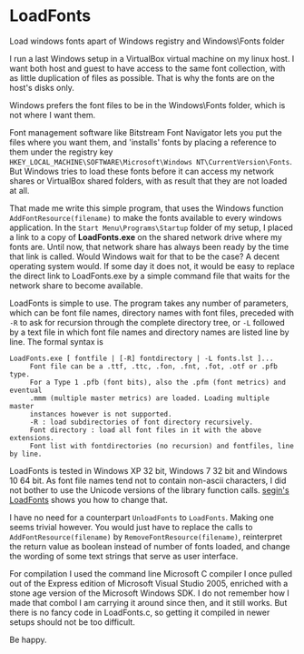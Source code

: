 # LoadFonts
Load windows fonts apart of Windows registry and Windows\Fonts folder

I run a last Windows setup in a VirtualBox virtual machine on my linux host. I want both host and guest to have access to the same font collection, with as little duplication of files as possible. That is why the fonts are on the host's disks only.

Windows prefers the font files to be in the Windows\Fonts folder, which is not where I want them.

Font management software like Bitstream Font Navigator lets you put the files where you want them, and 'installs' fonts by placing a reference to them under the registry key `HKEY_LOCAL_MACHINE\SOFTWARE\Microsoft\Windows NT\CurrentVersion\Fonts`. But Windows tries to load these fonts before it can access my network shares or VirtualBox shared folders, with as result that they are not loaded at all.

That made me write this simple program, that uses the Windows function `AddFontResource(filename)` to make the fonts available to every windows application. In the `Start Menu\Programs\Startup` folder of my setup, I placed a link to a copy of **LoadFonts.exe** on the shared network drive where my fonts are. Until now, that network share has always been ready by the time that link is called. Would Windows wait for that to be the case? A decent operating system would. If some day it does not, it would be easy to replace the direct link to LoadFonts.exe by a simple command file that waits for the network share to become available.

LoadFonts is simple to use. The program takes any number of parameters, which can be font file names, directory names with font files, preceded with `-R` to ask for recursion through the complete directory tree, or `-L` followed by a text file in which font file names and directory names are listed line by line. The formal syntax is
```
LoadFonts.exe [ fontfile | [-R] fontdirectory | -L fonts.lst ]...
     Font file can be a .ttf, .ttc, .fon, .fnt, .fot, .otf or .pfb type.
     For a Type 1 .pfb (font bits), also the .pfm (font metrics) and eventual
     .mmm (multiple master metrics) are loaded. Loading multiple master
     instances however is not supported.
     -R : load subdirectories of font directory recursively.
     Font directory : load all font files in it with the above extensions.
     Font list with fontdirectories (no recursion) and fontfiles, line by line.
```
LoadFonts is tested in Windows XP 32 bit, Windows 7 32 bit and Windows 10 64 bit. As font file names tend not to contain non-ascii characters, I did not bother to use the Unicode versions of the library function calls. [segin's LoadFonts](https://github.com/segin/loadfont) shows you how to change that.

I have no need for a counterpart `UnloadFonts` to `LoadFonts`. Making one seems trivial however. You would just have to replace the calls to `AddFontResource(filename)` by `RemoveFontResource(filename)`, reinterpret the return value as boolean instead of number of fonts loaded, and change the wording of some text strings that serve as user interface.

For compilation I used the command line Microsoft C compiler I once pulled out of the Express edition of Microsoft Visual Studio 2005, enriched with a stone age version of the Microsoft Windows SDK. I do not remember how I made that combol I am carrying it around since then, and it still works. But there is no fancy code in LoadFonts.c, so getting it compiled in newer setups should not be too difficult.

Be happy.
